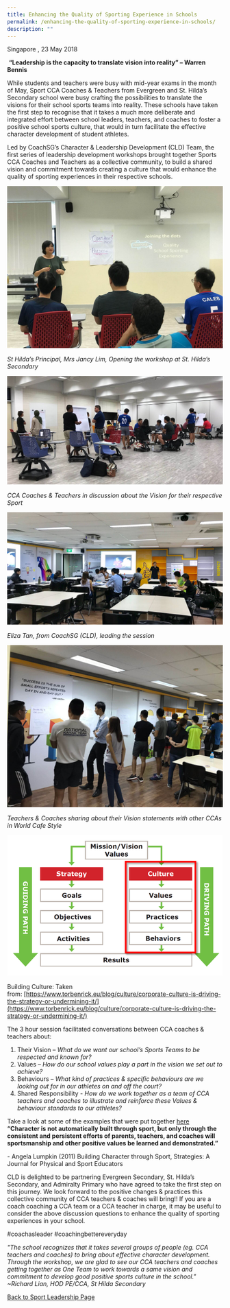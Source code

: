 ```yaml
---
title: Enhancing the Quality of Sporting Experience in Schools
permalink: /enhancing-the-quality-of-sporting-experience-in-schools/
description: ""
---
```

Singapore , 23 May 2018

 **“Leadership is the capacity to translate vision into reality” – Warren Bennis**

While students and teachers were busy with mid-year exams in the month of May, Sport CCA Coaches & Teachers from Evergreen and St. Hilda’s Secondary school were busy crafting the possibilities to translate the visions for their school sports teams into reality. These schools have taken the first step to recognise that it takes a much more deliberate and integrated effort between school leaders, teachers, and coaches to foster a positive school sports culture, that would in turn facilitate the effective character development of student athletes.

Led by CoachSG’s Character & Leadership Development (CLD) Team, the first series of leadership development workshops brought together Sports CCA Coaches and Teachers as a collective community, to build a shared vision and commitment towards creating a culture that would enhance the quality of sporting experiences in their respective schools.

![St Hilda’s Principal, Mrs Jancy Lim, Opening the workshop at St. Hilda’s Secondary](/images/Sport%20Leadership%20Latest/Enhancing%20the%20Quality/AWRQ8829.jpeg)

*St Hilda’s Principal, Mrs Jancy Lim, Opening the workshop at St. Hilda’s Secondary*

![CCA Coaches & Teachers in discussion about the Vision for their respective Sport](/images/Sport%20Leadership%20Latest/Enhancing%20the%20Quality/PFUZ1758.jpeg)

*CCA Coaches & Teachers in discussion about the Vision for their respective Sport*

![Eliza Tan, from CoachSG (CLD), leading the session](/images/Sport%20Leadership%20Latest/Enhancing%20the%20Quality/XFNF4525.jpeg)

*Eliza Tan, from CoachSG (CLD), leading the session*

![eachers & Coaches sharing about their Vision statements with other CCAs in World Cafe Style](/images/Sport%20Leadership%20Latest/Enhancing%20the%20Quality/DANE5604.jpeg)

*Teachers & Coaches sharing about their Vision statements with other CCAs in World Cafe Style*

![Building Culture](/images/Sport%20Leadership%20Latest/Enhancing%20the%20Quality/Building_Culture.png)

Building Culture: Taken from: [https://www.torbenrick.eu/blog/culture/corporate-culture-is-driving-the-strategy-or-undermining-it/](https://www.torbenrick.eu/blog/culture/corporate-culture-is-driving-the-strategy-or-undermining-it/)

The 3 hour session facilitated conversations between CCA coaches & teachers about:

1.  Their Vision – _What do we want our school’s Sports Teams to be respected and known for?_
2.  Values – _How do our school values play a part in the vision we set out to achieve?_
3.  Behaviours – _What kind of practices & specific behaviours are we looking out for in our athletes on and off the court?_
4.  Shared Responsibility - _How do we work together as a team of CCA teachers and coaches to illustrate and reinforce these Values & behaviour standards to our athletes?_

Take a look at some of the examples that were put together [here](/files/Sport%20Leadership%20Latest/CoachSG_May_Newsletter_CLD_Sample_Statements.pdf)
**“Character is not automatically built through sport, but only through the consistent and persistent efforts of parents, teachers, and coaches will sportsmanship and other positive values be learned and demonstrated.”**

- Angela Lumpkin (2011) Building Character through Sport, Strategies: A Journal for Physical and Sport Educators

CLD is delighted to be partnering Evergreen Secondary, St. Hilda’s Secondary, and Admiralty Primary who have agreed to take the first step on this journey. We look forward to the positive changes & practices this collective community of CCA teachers & coaches will bring!! If you are a coach coaching a CCA team or a CCA teacher in charge, it may be useful to consider the above discussion questions to enhance the quality of sporting experiences in your school.

#coachasleader #coachingbettereveryday

*"The school recognizes that it takes several groups of people (eg. CCA teachers and coaches) to bring about effective character development. Through the workshop, we are glad to see our CCA teachers and coaches getting together as One Team to work towards a same vision and commitment to develop good positive sports culture in the school." ~Richard Lian, HOD PE/CCA, St Hilda Secondary*

[Back to Sport Leadership Page](/sports-education/sports-leadership/latest/)
